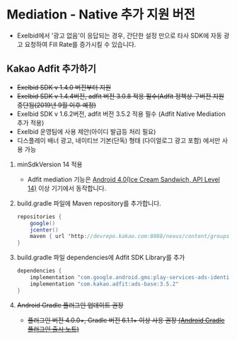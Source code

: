 # Mediation - Native 추가 지원 버전
- Exelbid에서 '광고 없음'이 응답되는 경우, 간단한 설정 만으로 타사 SDK에 자동 광고 요청하여 Fill Rate를 증가시킬 수 있습니다.

## Kakao Adfit 추가하기
- ~~Exelbid SDK v 1.4.0 버전부터 지원~~<br>
- ~~Exelbid SDK v 1.4.4버전, adfit 버전 3.0.8 적용 필수(Adfit 정책상 구버전 지원 중단됨(2019년 9월 이후 예정)~~<br>
- Exelbid SDK v 1.6.2버전, adfit 버전 3.5.2 적용 필수 (Adfit Native Mediation 추가 적용)<br>
- Exelbid 운영팀에 사용 제안(아이디 발급등 처리 필요)<br>
- 디스플레이 배너 광고, 네이티브 기본(단독) 형태 (다이얼로그 광고 포함) 에서만 사용 가능
1. minSdkVersion 14 적용 
    - Adfit mediation 기능은 <a href="https://developer.android.com/about/versions/android-4.0">Android 4.0(Ice Cream Sandwich, API Level 14)</a> 이상 기기에서 동작합니다.

2. build.gradle 파일에 Maven repository를 추가합니다.
    ```java
    repositories {
        google()
        jcenter()
        maven { url 'http://devrepo.kakao.com:8088/nexus/content/groups/public/' }
    }
    ```
3. build.gradle 파일 dependencies에 Adfit SDK Library를 추가
    ```java
    dependencies {
        implementation "com.google.android.gms:play-services-ads-identifier:17.0.0"
        implementation "com.kakao.adfit:ads-base:3.5.2"
    }
    ```
    
4. ~~Android Gradle 플러그인 업데이트 권장~~
    - ~~플러그인 버전 4.0.0+, Gradle 버전 6.1.1+ 이상 사용 권장 <a href="https://developer.android.com/studio/releases/gradle-plugin?hl=ko#updating-plugin">(Android Gradle 플러그인 출시 노트)</a>~~





